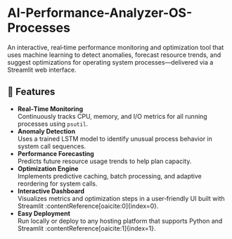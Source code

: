 # AI-Performance-Analyzer-OS-Processes
An interactive, real‑time performance monitoring and optimization tool that uses machine learning to detect anomalies, forecast resource trends, and suggest optimizations for operating system processes—delivered via a Streamlit web interface.

## 🚀 Features

- **Real‑Time Monitoring**  
  Continuously tracks CPU, memory, and I/O metrics for all running processes using `psutil`.  
- **Anomaly Detection**  
  Uses a trained LSTM model to identify unusual process behavior in system call sequences.  
- **Performance Forecasting**  
  Predicts future resource usage trends to help plan capacity.  
- **Optimization Engine**  
  Implements predictive caching, batch processing, and adaptive reordering for system calls.  
- **Interactive Dashboard**  
  Visualizes metrics and optimization steps in a user‑friendly UI built with Streamlit :contentReference[oaicite:0]{index=0}.  
- **Easy Deployment**  
  Run locally or deploy to any hosting platform that supports Python and Streamlit :contentReference[oaicite:1]{index=1}.
